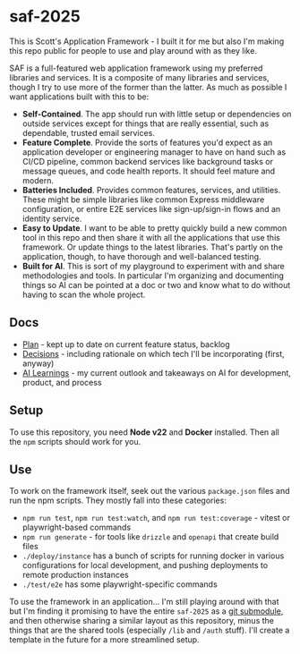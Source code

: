 # saf-2025

This is Scott's Application Framework - I built it for me but also I'm making this repo public for people to use and play around with as they like.

SAF is a full-featured web application framework using my preferred libraries and services. It is a composite of many libraries and services, though I try to use more of the former than the latter. As much as possible I want applications built with this to be:

- **Self-Contained**. The app should run with little setup or dependencies on outside services except for things that are really essential, such as dependable, trusted email services.
- **Feature Complete**. Provide the sorts of features you'd expect as an application developer or engineering manager to have on hand such as CI/CD pipeline, common backend services like background tasks or message queues, and code health reports. It should feel mature and modern.
- **Batteries Included**. Provides common features, services, and utilities. These might be simple libraries like common Express middleware configuration, or entire E2E services like sign-up/sign-in flows and an identity service.
- **Easy to Update**. I want to be able to pretty quickly build a new common tool in this repo and then share it with all the applications that use this framework. Or update things to the latest libraries. That's partly on the application, though, to have thorough and well-balanced testing.
- **Built for AI**. This is sort of my playground to experiment with and share methodologies and tools. In particular I'm organizing and documenting things so AI can be pointed at a doc or two and know what to do without having to scan the whole project.

## Docs

- [Plan](./docs/plan.md) - kept up to date on current feature status, backlog
- [Decisions](./docs/decisions.md) - including rationale on which tech I'll be incorporating (first, anyway)
- [AI Learnings](./docs/ai-learnings.md) - my current outlook and takeaways on AI for development, product, and process

## Setup

To use this repository, you need **Node v22** and **Docker** installed. Then all the `npm` scripts should work for you.

## Use

To work on the framework itself, seek out the various `package.json` files and run the npm scripts. They mostly fall into these categories:

- `npm run test`, `npm run test:watch`, and `npm run test:coverage` - vitest or playwright-based commands
- `npm run generate` - for tools like `drizzle` and `openapi` that create build files
- `./deploy/instance` has a bunch of scripts for running docker in various configurations for local development, and pushing deployments to remote production instances
- `./test/e2e` has some playwright-specific commands

To use the framework in an application... I'm still playing around with that but I'm finding it promising to have the entire `saf-2025` as a [git submodule](https://git-scm.com/book/en/v2/Git-Tools-Submodules), and then otherwise sharing a similar layout as this repository, minus the things that are the shared tools (especially `/lib` and `/auth` stuff). I'll create a template in the future for a more streamlined setup.

